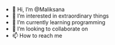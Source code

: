 - 👋 Hi, I’m @Maliksana
- 👀 I’m interested in extraordinary things
- 🌱 I’m currently learning programming
- 💞️ I’m looking to collaborate on 
- 📫 How to reach me 

<!---
Maliksana/Maliksana is a ✨ special ✨ repository because its `README.md` (this file) appears on your GitHub profile.
You can click the Preview link to take a look at your changes.
--->
